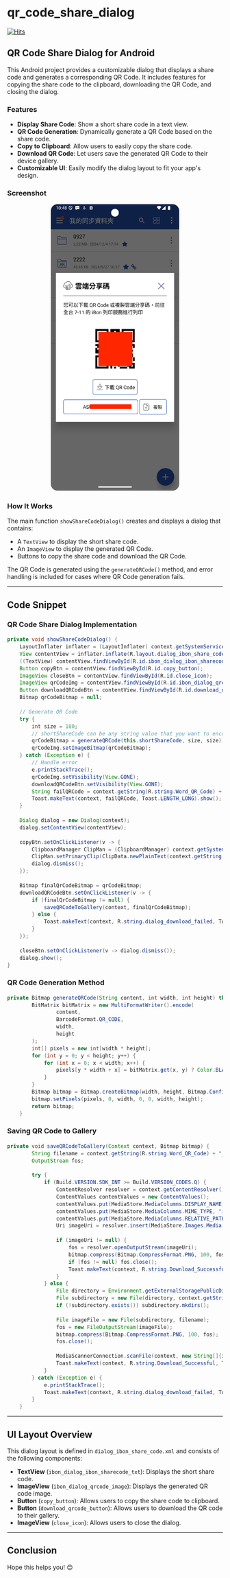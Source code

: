 # qr_code_share_dialog

[![Hits](https://hits.seeyoufarm.com/api/count/incr/badge.svg?url=https%3A%2F%2Fgithub.com%2Foakleychen0707%2Fqr_code_share_dialog&count_bg=%23473DC8&title_bg=%23555555&icon=&icon_color=%23E7E7E7&title=hits&edge_flat=false)](https://hits.seeyoufarm.com)

## QR Code Share Dialog for Android

This Android project provides a customizable dialog that displays a share code and generates a corresponding QR Code. It includes features for copying the share code to the clipboard, downloading the QR Code, and closing the dialog.

### Features

- **Display Share Code**: Show a short share code in a text view.
- **QR Code Generation**: Dynamically generate a QR Code based on the share code.
- **Copy to Clipboard**: Allow users to easily copy the share code.
- **Download QR Code**: Let users save the generated QR Code to their device gallery.
- **Customizable UI**: Easily modify the dialog layout to fit your app's design.

### Screenshot

<p align="center">
  <img src="QRcode UI.png" width="300" />
</p>

### How It Works

The main function `showShareCodeDialog()` creates and displays a dialog that contains:
- A `TextView` to display the short share code.
- An `ImageView` to display the generated QR Code.
- Buttons to copy the share code and download the QR Code.

The QR Code is generated using the `generateQRCode()` method, and error handling is included for cases where QR Code generation fails.

---

## Code Snippet

### QR Code Share Dialog Implementation

```java
private void showShareCodeDialog() {
    LayoutInflater inflater = (LayoutInflater) context.getSystemService(Context.LAYOUT_INFLATER_SERVICE);
    View contentView = inflater.inflate(R.layout.dialog_ibon_share_code, null);
    ((TextView) contentView.findViewById(R.id.ibon_dialog_ibon_sharecode_txt)).setText(this.shortShareCode);
    Button copyBtn = contentView.findViewById(R.id.copy_button);
    ImageView closeBtn = contentView.findViewById(R.id.close_icon);
    ImageView qrCodeImg = contentView.findViewById(R.id.ibon_dialog_qrcode_image);
    Button downloadQRCodeBtn = contentView.findViewById(R.id.download_qrcode_button);
    Bitmap qrCodeBitmap = null;

    // Generate QR Code
    try {
        int size = 180;
        // shortShareCode can be any string value that you want to encode in the QR code.
        qrCodeBitmap = generateQRCode(this.shortShareCode, size, size);
        qrCodeImg.setImageBitmap(qrCodeBitmap);
    } catch (Exception e) {
        // Handle error
        e.printStackTrace();
        qrCodeImg.setVisibility(View.GONE);
        downloadQRCodeBtn.setVisibility(View.GONE);
        String failQRCode = context.getString(R.string.Word_QR_Code) + context.getString(R.string.fail_msg);
        Toast.makeText(context, failQRCode, Toast.LENGTH_LONG).show();
    }

    Dialog dialog = new Dialog(context);
    dialog.setContentView(contentView);

    copyBtn.setOnClickListener(v -> {
        ClipboardManager ClipMan = (ClipboardManager) context.getSystemService(Context.CLIPBOARD_SERVICE);
        ClipMan.setPrimaryClip(ClipData.newPlainText(context.getString(R.string.dialog_share_code), shortShareCode));
        dialog.dismiss();
    });

    Bitmap finalQrCodeBitmap = qrCodeBitmap;
    downloadQRCodeBtn.setOnClickListener(v -> {
        if (finalQrCodeBitmap != null) {
            saveQRCodeToGallery(context, finalQrCodeBitmap);
        } else {
            Toast.makeText(context, R.string.dialog_download_failed, Toast.LENGTH_SHORT).show();
        }
    });

    closeBtn.setOnClickListener(v -> dialog.dismiss());
    dialog.show();
}
```

### QR Code Generation Method

```java
private Bitmap generateQRCode(String content, int width, int height) throws WriterException {
        BitMatrix bitMatrix = new MultiFormatWriter().encode(
                content,
                BarcodeFormat.QR_CODE,
                width,
                height
        );
        int[] pixels = new int[width * height];
        for (int y = 0; y < height; y++) {
            for (int x = 0; x < width; x++) {
                pixels[y * width + x] = bitMatrix.get(x, y) ? Color.BLACK : Color.WHITE;
            }
        }
        Bitmap bitmap = Bitmap.createBitmap(width, height, Bitmap.Config.ARGB_8888);
        bitmap.setPixels(pixels, 0, width, 0, 0, width, height);
        return bitmap;
    }
```

### Saving QR Code to Gallery

```java
private void saveQRCodeToGallery(Context context, Bitmap bitmap) {
        String filename = context.getString(R.string.Word_QR_Code) + "_" + shortShareCode + ".png";
        OutputStream fos;

        try {
            if (Build.VERSION.SDK_INT >= Build.VERSION_CODES.Q) {
                ContentResolver resolver = context.getContentResolver();
                ContentValues contentValues = new ContentValues();
                contentValues.put(MediaStore.MediaColumns.DISPLAY_NAME, filename);
                contentValues.put(MediaStore.MediaColumns.MIME_TYPE, "image/png");
                contentValues.put(MediaStore.MediaColumns.RELATIVE_PATH, Environment.DIRECTORY_PICTURES + "/" + context.getString(R.string.Word_QR_Code));
                Uri imageUri = resolver.insert(MediaStore.Images.Media.EXTERNAL_CONTENT_URI, contentValues);

                if (imageUri != null) {
                    fos = resolver.openOutputStream(imageUri);
                    bitmap.compress(Bitmap.CompressFormat.PNG, 100, fos);
                    if (fos != null) fos.close();
                    Toast.makeText(context, R.string.Download_Successful, Toast.LENGTH_SHORT).show();
                }
            } else {
                File directory = Environment.getExternalStoragePublicDirectory(Environment.DIRECTORY_PICTURES);
                File subdirectory = new File(directory, context.getString(R.string.Word_QR_Code));
                if (!subdirectory.exists()) subdirectory.mkdirs();

                File imageFile = new File(subdirectory, filename);
                fos = new FileOutputStream(imageFile);
                bitmap.compress(Bitmap.CompressFormat.PNG, 100, fos);
                fos.close();

                MediaScannerConnection.scanFile(context, new String[]{imageFile.getAbsolutePath()}, null, (path, uri) -> {});
                Toast.makeText(context, R.string.Download_Successful, Toast.LENGTH_SHORT).show();
            }
        } catch (Exception e) {
            e.printStackTrace();
            Toast.makeText(context, R.string.dialog_download_failed, Toast.LENGTH_SHORT).show();
        }
    }
```

---

## UI Layout Overview

This dialog layout is defined in `dialog_ibon_share_code.xml` and consists of the following components:

- **TextView** (`ibon_dialog_ibon_sharecode_txt`): Displays the short share code.
- **ImageView** (`ibon_dialog_qrcode_image`): Displays the generated QR code image.
- **Button** (`copy_button`): Allows users to copy the share code to clipboard.
- **Button** (`download_qrcode_button`): Allows users to download the QR code to their gallery.
- **ImageView** (`close_icon`): Allows users to close the dialog.

---

## Conclusion

Hope this helps you! 😊
